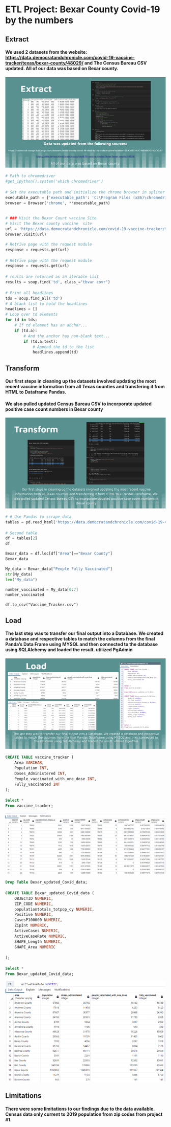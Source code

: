 # ETL Project: Bexar County Covid-19 by the numbers

## Extract

#### We used 2 datasets from the website: https://data.democratandchronicle.com/covid-19-vaccine-tracker/texas/bexar-county/48029/ and The Census Bureau CSV updated. All of our data was based on Bexar county. 

![Images/extract.png](Images/extract.png)

```python
# Path to chromedriver
#get_ipython().system('which chromedriver')

# Set the executable path and initialize the chrome browser in spliter
executable_path = {'executable_path': 'C:\Program Files (x86)\chromedriver.exe'}
browser = Browser('chrome', **executable_path)
```

```python

# ### Visit the Bexar Count vaccine Site
# Visit the Bexar county vaccine  site
url = 'https://data.democratandchronicle.com/covid-19-vaccine-tracker/texas/bexar-county/48029/'
browser.visit(url)
```

```python
# Retrive page with the request module
response = requests.get(url)

# Retrive page with the request module
response = requests.get(url)

# reults are returned as an iterable list
results = soup.find('td', class_="tbvar covr")

# Print all headlines
tds = soup.find_all('td')
# A blank list to hold the headlines
headlines = []
# Loop over td elements
for td in tds:
    # If td element has an anchor...
    if (td.a):
        # And the anchor has non-blank text...
        if (td.a.text):
            # Append the td to the list
            headlines.append(td)
```


## Transform

#### Our first steps in cleaning up the datasets involved updating the most recent vaccine information from all Texas counties and transfering it from HTML to Dataframe Pandas. 
#### We also pulled updated Census Bureau CSV to incorporate updated positive case count numbers in Bexar county

![Images/transform.png](Images/transform.png)

```python
# # Use Pandas to scrape data
tables = pd.read_html('https://data.democratandchronicle.com/covid-19-vaccine-tracker/texas/bexar-county/48029/')

# Second table
df = tables[2]
df
```

```python
Bexar_data = df.loc[df["Area"]=="Bexar County"]
Bexar_data
```

```python
My_data = Bexar_data["People Fully Vaccinated"]
str(My_data)
len("My_data")
```

```python
number_vaccinated = My_data[0:7]
number_vaccinated
```

```pyton
df.to_csv("Vaccine_Tracker.csv")

```



## Load

#### The last step was to transfer our final output into a Database. We created a database and respective tables to match the columns from the final Panda’s Data Frame using MYSQL and then connected to the database using SQLAlchemy and loaded the result. utilized PgAdmin

![Images/load.png](Images/load.png)

```SQl
CREATE TABLE vaccine_tracker (
 	Area VARCHAR,
	Population INT,
	Doses_Administered INT,
	People_vaccinated_with_one_dose INT,
	Fully_vaccinated INT	
);

Select *
From vaccine_tracker;
```

![Images/2.png](Images/2.png)

```SQL
Drop Table Bexar_updated_Covid_data;

CREATE TABLE Bexar_updated_Covid_data (
 	OBJECTID NUMERIC,
	ZIP_CODE NUMERIC,
	populationtotals_totpop_cy NUMERIC,
	Positive NUMERIC,
	CasesP100000 NUMERIC,
	ZipInt NUMERIC,
	ActiveCases NUMERIC,
	ActiveCaseRate NUMERIC,
	SHAPE_Length NUMERIC,
	SHAPE_Area NUMERIC

);

Select *
From Bexar_updated_Covid_data;
```

![Images/1.png](Images/1.png)

## Limitations

#### There were some limitations to our findings due to the data available. Census data only current to 2019 population from zip codes from project #1. 
